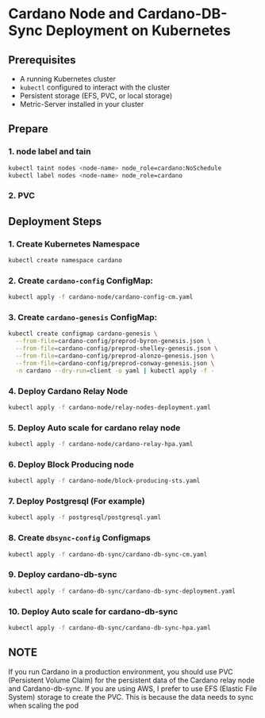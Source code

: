 # Cardano Node and Cardano-DB-Sync Deployment on Kubernetes


## Prerequisites

- A running Kubernetes cluster
- `kubectl` configured to interact with the cluster
- Persistent storage (EFS, PVC, or local storage)
- Metric-Server installed in your cluster

## Prepare 

### 1. node label and tain
```sh
kubectl taint nodes <node-name> node_role=cardano:NoSchedule
kubectl label nodes <node-name> node_role=cardano
```

### 2. PVC



## Deployment Steps

### 1. Create Kubernetes Namespace

```sh
kubectl create namespace cardano
```

### 2. Create `cardano-config` ConfigMap:
```sh
kubectl apply -f cardano-node/cardano-config-cm.yaml
```

### 3. Create `cardano-genesis` ConfigMap:

```sh
kubectl create configmap cardano-genesis \
  --from-file=cardano-config/preprod-byron-genesis.json \
  --from-file=cardano-config/preprod-shelley-genesis.json \
  --from-file=cardano-config/preprod-alonzo-genesis.json \
  --from-file=cardano-config/preprod-conway-genesis.json \
  -n cardano --dry-run=client -o yaml | kubectl apply -f -
```

### 4. Deploy Cardano Relay Node
```sh
kubectl apply -f cardano-node/relay-nodes-deployment.yaml
```

### 5. Deploy Auto scale for cardano relay node
```sh
kubectl apply -f cardano-node/cardano-relay-hpa.yaml
```

### 6. Deploy Block Producing node
```sh
kubectl apply -f cardano-node/block-producing-sts.yaml
```

### 7. Deploy Postgresql (For example)
```sh
kubectl apply -f postgresql/postgresql.yaml
```

### 8. Create `dbsync-config` Configmaps
```sh
kubectl apply -f cardano-db-sync/cardano-db-sync-cm.yaml
```

### 9. Deploy cardano-db-sync
```sh
kubectl apply -f cardano-db-sync/cardano-db-sync-deployment.yaml
```

### 10. Deploy Auto scale for cardano-db-sync
```sh
kubectl apply -f cardano-db-sync/cardano-db-sync-hpa.yaml
```


## NOTE
If you run Cardano in a production environment, you should use PVC (Persistent Volume Claim) for the persistent data of the Cardano relay node and Cardano-db-sync. If you are using AWS, I prefer to use EFS (Elastic File System) storage to create the PVC. This is because the data needs to sync when scaling the pod




